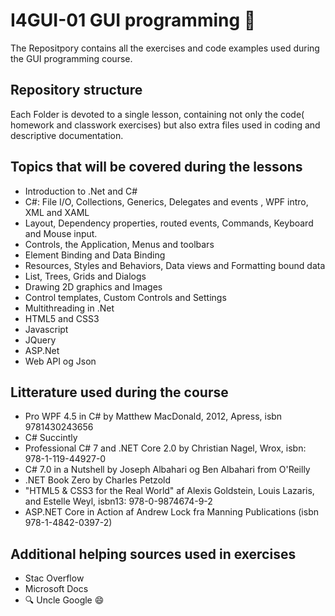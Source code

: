 # I4GUI-01 GUI programming :ghost:

The Repositpory contains all the exercises and code examples used during the GUI programming course.

## Repository structure

Each Folder is devoted to a single lesson, containing not only the code( homework and classwork exercises) but also extra files used in coding
and descriptive documentation.

## Topics that will be covered during the lessons

* Introduction to .Net and C#
* C#: File I/O, Collections, Generics, Delegates and events , WPF intro, XML and XAML
* Layout, Dependency properties, routed events, Commands, Keyboard and Mouse input.
* Controls, the Application, Menus and toolbars
* Element Binding and Data Binding
* Resources, Styles and Behaviors, Data views and Formatting bound data
* List, Trees, Grids and Dialogs
* Drawing 2D graphics and Images
* Control templates, Custom Controls and Settings
* Multithreading in .Net
* HTML5 and CSS3
* Javascript
* JQuery
* ASP.Net
* Web API og Json


## Litterature used during the course
 * Pro WPF 4.5 in C# by Matthew MacDonald, 2012, Apress, isbn 9781430243656
 * C# Succintly
 * Professional C# 7 and .NET Core 2.0 by Christian Nagel, Wrox, isbn: 978-1-119-44927-0
 * C# 7.0 in a Nutshell by Joseph Albahari og Ben Albahari from O'Reilly
 * .NET Book Zero by Charles Petzold
 *  "HTML5 & CSS3 for the Real World" af Alexis Goldstein, Louis Lazaris, and Estelle Weyl, isbn13: 978-0-9874674-9-2
 * ASP.NET Core in Action af Andrew Lock fra Manning Publications (isbn 978-1-4842-0397-2)
 

## Additional helping sources used in exercises
* Stac Overflow
* Microsoft Docs
* :mag:  Uncle Google :smile: 



